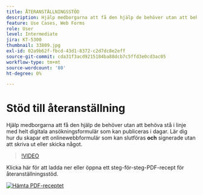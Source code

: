 ```yaml
---
title: ÅTERANSTÄLLNINGSSTÖD
description: Hjälp medborgarna att få den hjälp de behöver utan att behöva stå i kö med helt digitala ansökningsblanketter som kan publiceras i dagar
feature: Use Cases, Web Forms
role: User
level: Intermediate
jira: KT-5300
thumbnail: 33809.jpg
exl-id: 02a9b62f-fbcd-43d1-8372-c2d7dc8e2eff
source-git-commit: cda31f3acd9215184ba88dcb7c5ffd3e0cd3ac05
workflow-type: tm+mt
source-wordcount: '80'
ht-degree: 0%

---
```


# Stöd till återanställning

Hjälp medborgarna att få den hjälp de behöver utan att behöva stå i linje med helt digitala ansökningsformulär som kan publiceras i dagar. Lär dig hur du skapar ett onlinewebbformulär som kan slutföras **och** signerade utan att skriva ut eller skicka något.

>[!VIDEO](https://video.tv.adobe.com/v/33809?quality=12&learn=on&hidetitle=true)

Klicka här för att ladda ner eller öppna ett steg-för-steg-PDF-recept för återanställningsstöd.

[![Hämta PDF-receptet](../assets/acrobat_PDF_96.png)](../assets/UseCaseRecipe-EN-CreatingWebForms-Reemployment.pdf)

